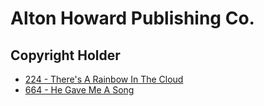 # Alton Howard Publishing Co.

## Copyright Holder

- [224 - There's A Rainbow In The Cloud](/hymns/224.md)
- [664 - He Gave Me A Song](/hymns/664.md)

